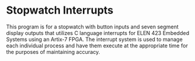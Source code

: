 Stopwatch Interrupts
====================
This program is for a stopwatch with button inputs and seven segment display outputs that utilizes C language interrupts for ELEN 423 Embedded Systems using an Artix-7 FPGA. The interrupt system is used to manage each individual process and have them execute at the appropriate time for the purposes of maintaining accuracy.
